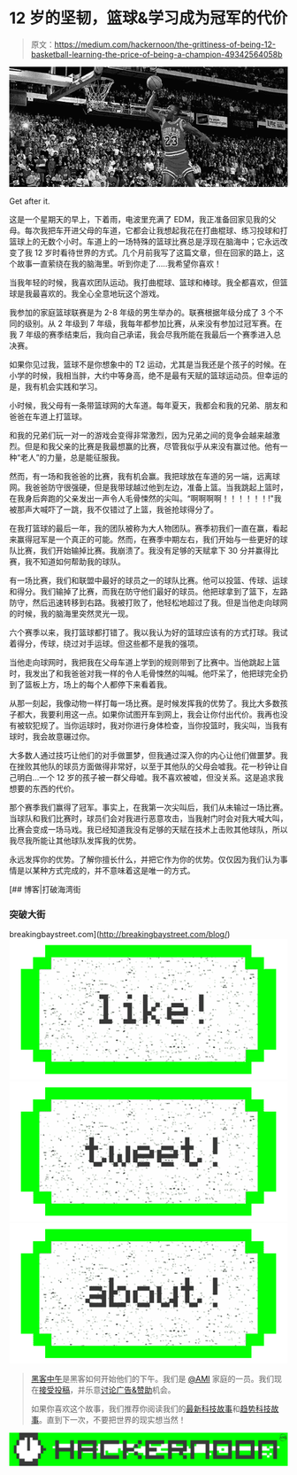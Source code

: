 # 12 岁的坚韧，篮球&学习成为冠军的代价

> 原文：<https://medium.com/hackernoon/the-grittiness-of-being-12-basketball-learning-the-price-of-being-a-champion-49342564058b>

![](img/74d03d2ccf162c5536d43cab5e26adad.png)

Get after it.

这是一个星期天的早上，下着雨，电波里充满了 EDM，我正准备回家见我的父母。每次我把车开进父母的车道，它都会让我想起我花在打曲棍球、练习投球和打篮球上的无数个小时。车道上的一场特殊的篮球比赛总是浮现在脑海中；它永远改变了我 12 岁时看待世界的方式。几个月前我写了这篇文章，但在回家的路上，这个故事一直萦绕在我的脑海里。听到你走了…..我希望你喜欢！

当我年轻的时候，我喜欢团队运动。我打曲棍球、篮球和棒球。我全都喜欢，但篮球是我最喜欢的。我全心全意地玩这个游戏。

我参加的家庭篮球联赛是为 2-8 年级的男生举办的。联赛根据年级分成了 3 个不同的级别。从 2 年级到 7 年级，我每年都参加比赛，从来没有参加过冠军赛。在我 7 年级的赛季结束后，我向自己承诺，我会尽我所能在我最后一个赛季进入总决赛。

如果你见过我，篮球不是你想象中的 T2 运动，尤其是当我还是个孩子的时候。在小学的时候，我相当胖，大约中等身高，绝不是最有天赋的篮球运动员。但幸运的是，我有机会实践和学习。

小时候，我父母有一条带篮球网的大车道。每年夏天，我都会和我的兄弟、朋友和爸爸在车道上打篮球。

和我的兄弟们玩一对一的游戏会变得非常激烈，因为兄弟之间的竞争会越来越激烈。但是和我父亲的比赛是我最想赢的比赛，尽管我似乎从来没有赢过他。他有一种“老人”的力量，总是能征服我。

然而，有一场和我爸爸的比赛，我有机会赢。我把球放在车道的另一端，远离球网。我爸爸防守很强硬，但是我带球越过他到左边，准备上篮。当我跳起上篮时，在我身后奔跑的父亲发出一声令人毛骨悚然的尖叫。“啊啊啊啊！！！！！！!"我被那声大喊吓了一跳，我不仅错过了上篮，我爸抢球得分了。

在我打篮球的最后一年，我的团队被称为大人物团队。赛季初我们一直在赢，看起来赢得冠军是一个真正的可能。然而，在赛季中期左右，我们开始与一些更好的球队比赛，我们开始输掉比赛。我崩溃了。我没有足够的天赋拿下 30 分并赢得比赛，我不知道如何帮助我的球队。

有一场比赛，我们和联盟中最好的球员之一的球队比赛。他可以投篮、传球、运球和得分。我们输掉了比赛，而我在防守他们最好的球员。他把球拿到了篮下，左路防守，然后迅速转移到右路。我被打败了，他轻松地超过了我。但是当他走向球网的时候，我的脑海里突然灵光一现。

六个赛季以来，我打篮球都打错了。我以我认为好的篮球应该有的方式打球。我试着得分，传球，绕过对手运球。但这些都不是我的强项。

当他走向球网时，我把我在父母车道上学到的规则带到了比赛中。当他跳起上篮时，我发出了和我爸爸对我一样的令人毛骨悚然的叫喊。他吓呆了，他把球完全扔到了篮板上方，场上的每个人都停下来看着我。

从那一刻起，我像动物一样打每一场比赛。是时候发挥我的优势了。我比大多数孩子都大，我要利用这一点。如果你试图开车到网上，我会让你付出代价。我再也没有被软犯规了。当你运球时，我对你进行身体检查，当你投篮时，我尖叫，当我有球时，我会故意碾过你。

大多数人通过技巧让他们的对手做噩梦，但我通过深入你的内心让他们做噩梦。我在挫败其他队的球员方面做得非常好，以至于其他队的父母会嘘我。花一秒钟让自己明白…一个 12 岁的孩子被一群父母嘘。我不喜欢被嘘，但没关系。这是追求我想要的东西的代价。

那个赛季我们赢得了冠军。事实上，在我第一次尖叫后，我们从未输过一场比赛。当球队和我们比赛时，球员们会对我进行恶意攻击，当我射门时会对我大喊大叫，比赛会变成一场马戏。我已经知道我没有足够的天赋在技术上击败其他球队，所以我尽我所能让其他球队发挥我的优势。

永远发挥你的优势。了解你擅长什么，并把它作为你的优势。仅仅因为我们认为事情是以某种方式完成的，并不意味着这是唯一的方式。

[](http://breakingbaystreet.com/blog/) [## 博客|打破海湾街

### 突破大街

breakingbaystreet.com](http://breakingbaystreet.com/blog/) [![](img/50ef4044ecd4e250b5d50f368b775d38.png)](http://bit.ly/HackernoonFB)[![](img/979d9a46439d5aebbdcdca574e21dc81.png)](https://goo.gl/k7XYbx)[![](img/2930ba6bd2c12218fdbbf7e02c8746ff.png)](https://goo.gl/4ofytp)

> [黑客中午](http://bit.ly/Hackernoon)是黑客如何开始他们的下午。我们是 [@AMI](http://bit.ly/atAMIatAMI) 家庭的一员。我们现在[接受投稿](http://bit.ly/hackernoonsubmission)，并乐意[讨论广告&赞助](mailto:partners@amipublications.com)机会。
> 
> 如果你喜欢这个故事，我们推荐你阅读我们的[最新科技故事](http://bit.ly/hackernoonlatestt)和[趋势科技故事](https://hackernoon.com/trending)。直到下一次，不要把世界的现实想当然！

[![](img/be0ca55ba73a573dce11effb2ee80d56.png)](https://goo.gl/Ahtev1)